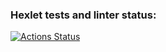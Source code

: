 ### Hexlet tests and linter status:
[![Actions Status](https://github.com/FreeS777/qa-auto-engineer-javascript-project-90/actions/workflows/hexlet-check.yml/badge.svg)](https://github.com/FreeS777/qa-auto-engineer-javascript-project-90/actions)
